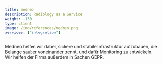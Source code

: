 ```yaml
---
title: medneo
description: Radiology as a Service
weight: -130
type: client
image: /img/references/medneo.png
services: ["integration"]
---
```


Medneo helfen wir dabei, sichere und stabile Infrastruktur aufzubauen, die
Belange sauber voneinander trennt, und dafür Monitoring zu entwickeln. Wir
helfen der Firma außerdem in Sachen GDPR.
